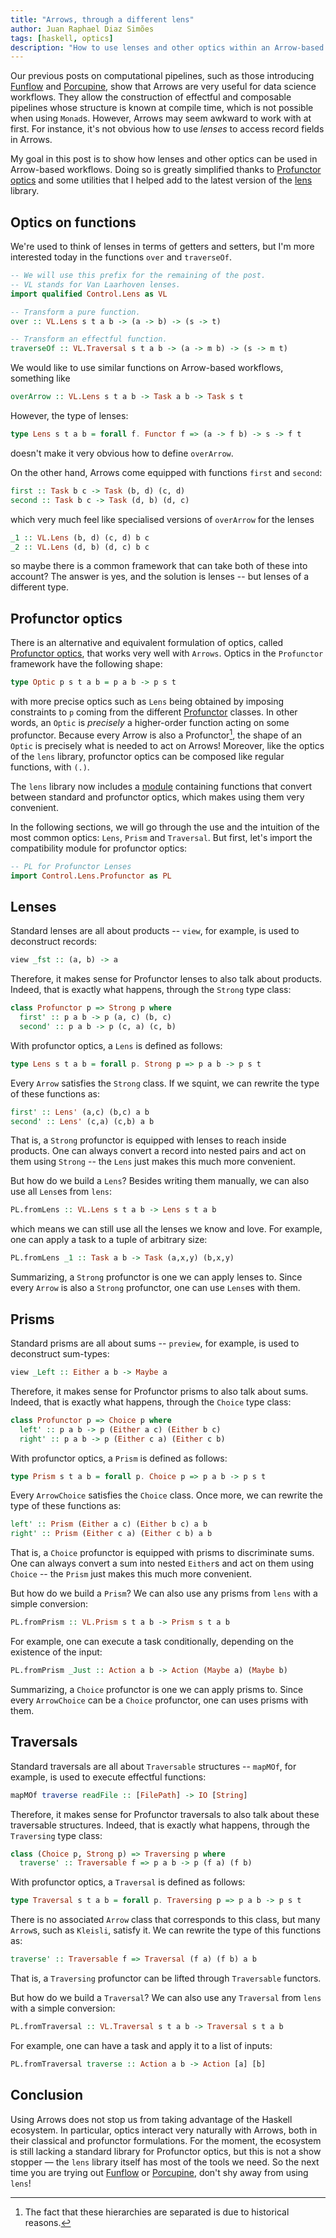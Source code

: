 ```yaml
---
title: "Arrows, through a different lens"
author: Juan Raphael Diaz Simões
tags: [haskell, optics]
description: "How to use lenses and other optics within an Arrow-based framework."
---
```


Our previous posts on computational pipelines, such as those introducing [Funflow][funflow] and [Porcupine][porcupine], show that Arrows are very useful for data science workflows.
They allow the construction of effectful and composable pipelines whose structure is known at compile time, which is not possible when using `Monad`s.
However, Arrows may seem awkward to work with at first. For instance,
it's not obvious how to use _lenses_ to access record fields in Arrows.

My goal in this post is to show how lenses and other optics can be used in Arrow-based workflows.
Doing so is greatly simplified thanks to [Profunctor
optics][profunctor-optics] and some utilities that I helped add to the latest version of the [lens][lens] library.

## Optics on functions

We're used to think of lenses in terms of getters and setters, but I'm
more interested today in the functions `over` and `traverseOf`.

```haskell
-- We will use this prefix for the remaining of the post.
-- VL stands for Van Laarhoven lenses.
import qualified Control.Lens as VL

-- Transform a pure function.
over :: VL.Lens s t a b -> (a -> b) -> (s -> t)

-- Transform an effectful function.
traverseOf :: VL.Traversal s t a b -> (a -> m b) -> (s -> m t)
```

We would like to use similar functions on Arrow-based workflows,
something like

```haskell
overArrow :: VL.Lens s t a b -> Task a b -> Task s t
```

However, the type of lenses:

```haskell
type Lens s t a b = forall f. Functor f => (a -> f b) -> s -> f t
```

doesn't make it very obvious how to define `overArrow`.

On the other hand, Arrows come equipped with functions `first` and `second`:

```haskell
first :: Task b c -> Task (b, d) (c, d)
second :: Task b c -> Task (d, b) (d, c)
```

which very much feel like specialised versions of `overArrow` for the
lenses

```haskell
_1 :: VL.Lens (b, d) (c, d) b c
_2 :: VL.Lens (d, b) (d, c) b c
```

so maybe there is a common framework that can take both of these into account?
The answer is yes, and the solution is lenses -- but lenses of a different type.

## Profunctor optics

There is an alternative and equivalent formulation of optics, called [Profunctor optics][profunctor-optics], that works very well with `Arrows`.
Optics in the `Profunctor` framework have the following shape:

```haskell
type Optic p s t a b = p a b -> p s t
```

with more precise optics such as `Lens` being obtained by imposing constraints to `p` coming from the different [Profunctor][profunctor] classes.
In other words, an `Optic` is _precisely_ a higher-order function acting on some profunctor.
Because every Arrow is also a Profunctor[^arrow-profunctor], the shape
of an `Optic` is precisely what is needed to act on Arrows! Moreover, like the optics of the `lens` library, profunctor optics can be composed like regular functions, with `(.)`.

The `lens` library now includes a [module][profunctor-module] containing functions that convert between standard and profunctor optics, which makes using them very convenient.

In the following sections, we will go through the use and the intuition of the most common optics: `Lens`, `Prism` and `Traversal`.
But first, let's import the compatibility module for profunctor optics:

```haskell
-- PL for Profunctor Lenses
import Control.Lens.Profunctor as PL
```

## Lenses

Standard lenses are all about products -- `view`, for example, is used to deconstruct records:

```haskell
view _fst :: (a, b) -> a
```

Therefore, it makes sense for Profunctor lenses to also talk about products.
Indeed, that is exactly what happens, through the `Strong` type class:

```haskell
class Profunctor p => Strong p where
  first' :: p a b -> p (a, c) (b, c)
  second' :: p a b -> p (c, a) (c, b)
```

With profunctor optics, a `Lens` is defined as follows:

```haskell
type Lens s t a b = forall p. Strong p => p a b -> p s t
```

Every `Arrow` satisfies the `Strong` class.
If we squint, we can rewrite the type of these functions as:

```haskell
first' :: Lens' (a,c) (b,c) a b
second' :: Lens' (c,a) (c,b) a b
```

That is, a `Strong` profunctor is equipped with lenses to reach
inside products.
One can always convert a record into nested pairs and act on them using `Strong` -- the `Lens` just makes this much more convenient.

But how do we build a `Lens`?
Besides writing them manually, we can also use all `Lens`es from `lens`:

```haskell
PL.fromLens :: VL.Lens s t a b -> Lens s t a b
```

which means we can still use all the lenses we know and love.
For example, one can apply a task to a tuple of arbitrary size:

```haskell
PL.fromLens _1 :: Task a b -> Task (a,x,y) (b,x,y)
```

Summarizing, a `Strong` profunctor is one we can apply lenses to.
Since every `Arrow` is also a `Strong` profunctor, one can use `Lens`es with them.

## Prisms

Standard prisms are all about sums -- `preview`, for example, is used to deconstruct sum-types:

```haskell
view _Left :: Either a b -> Maybe a
```

Therefore, it makes sense for Profunctor prisms to also talk about sums.
Indeed, that is exactly what happens, through the `Choice` type class:

```haskell
class Profunctor p => Choice p where
  left' :: p a b -> p (Either a c) (Either b c)
  right' :: p a b -> p (Either c a) (Either c b)
```

With profunctor optics, a `Prism` is defined as follows:

```haskell
type Prism s t a b = forall p. Choice p => p a b -> p s t
```

Every `ArrowChoice` satisfies the `Choice` class.
Once more, we can rewrite the type of these functions as:

```haskell
left' :: Prism (Either a c) (Either b c) a b
right' :: Prism (Either c a) (Either c b) a b
```

That is, a `Choice` profunctor is equipped with prisms to discriminate sums.
One can always convert a sum into nested `Either`s and act on them using `Choice` -- the `Prism` just makes this much more convenient.

But how do we build a `Prism`?
We can also use any prisms from `lens` with a simple conversion:

```haskell
PL.fromPrism :: VL.Prism s t a b -> Prism s t a b
```

For example, one can execute a task conditionally, depending on the existence of the input:

```haskell
PL.fromPrism _Just :: Action a b -> Action (Maybe a) (Maybe b)
```

Summarizing, a `Choice` profunctor is one we can apply prisms to.
Since every `ArrowChoice` can be a `Choice` profunctor, one can uses prisms with them.

## Traversals

Standard traversals are all about `Traversable` structures -- `mapMOf`, for example, is used to execute effectful functions:

```haskell
mapMOf traverse readFile :: [FilePath] -> IO [String]
```

Therefore, it makes sense for Profunctor traversals to also talk about these traversable structures.
Indeed, that is exactly what happens, through the `Traversing` type class:

```haskell
class (Choice p, Strong p) => Traversing p where
  traverse' :: Traversable f => p a b -> p (f a) (f b)
```

With profunctor optics, a `Traversal` is defined as follows:

```haskell
type Traversal s t a b = forall p. Traversing p => p a b -> p s t
```

There is no associated `Arrow` class that corresponds to this class, but many `Arrow`s, such as `Kleisli`, satisfy it.
We can rewrite the type of this functions as:

```haskell
traverse' :: Traversable f => Traversal (f a) (f b) a b
```

That is, a `Traversing` profunctor can be lifted through `Traversable`
functors.

But how do we build a `Traversal`?
We can also use any `Traversal` from `lens` with a simple conversion:

```haskell
PL.fromTraversal :: VL.Traversal s t a b -> Traversal s t a b
```

For example, one can have a task and apply it to a list of inputs:

```haskell
PL.fromTraversal traverse :: Action a b -> Action [a] [b]
```

## Conclusion

Using Arrows does not stop us from taking advantage of the Haskell ecosystem.
In particular, optics interact very naturally with Arrows, both in their classical and profunctor formulations.
For the moment, the ecosystem is still lacking a standard library for Profunctor optics, but this is not a show stopper — the `lens` library itself has most of the tools we need.
So the next time you are trying out [Funflow][funflow] or [Porcupine][porcupine], don't shy away from using `lens`!

[funflow]: https://www.tweag.io/blog/2018-04-25-funflow.html
[porcupine]: https://www.tweag.io/blog/2019-10-30-porcupine.html
[funflow-src]: https://github.com/tweag/funflow/
[porcupine-src]: https://github.com/tweag/porcupine
[arrow]: https://hackage.haskell.org/package/base-4.12.0.0/docs/Control-Arrow.html
[lens]: https://hackage.haskell.org/package/lens-5.0.1
[profunctor-optics]: https://arxiv.org/abs/1703.10857
[profunctor]: https://hackage.haskell.org/package/profunctors-5.5.2/docs/Data-Profunctor.html
[profunctor-module]: https://hackage.haskell.org/package/lens-5/docs/Control-Lens-Profunctor.html

[^arrow-profunctor]: The fact that these hierarchies are separated is due to historical reasons.
